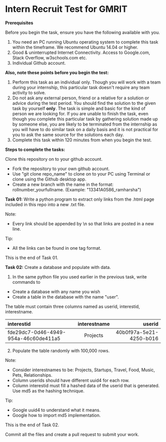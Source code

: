 # Intern Recruit Test for GMRIT

**Prerequisites**

Before you begin the task, ensure you have the following available with you.

1. You need an PC running Ubuntu operating system to complete this task within the timeframe. We recommend Ubuntu 14.04 or higher.
2. Good & uninterrupted Internet Connectivity. Access to Google.com, Stack Overflow, w3schools.com etc.
3. Individual Github account.

**Also, note these points before you begin the test:**

1. Perform this task as an individual only. Though you will work with a team during your internship, this particular task doesn't require any team activity to solve. 
2. Do not ask any external person, friend or a relative for a solution or advice during the test period. You should find the solution to the given task by yourself **only**. The task is simple and basic for the kind of person we are looking for. If you are unable to finish the task, even though you complete this particular task by gathering solution made up by someone else, you are likely to be terminated from the internship as you will have to do similar task on a daily basis and it is not practical for you to ask the same source for the solutions each day.
3. Complete this task within 120 minutes from when you begin the test.

**Steps to complete the tasks:**

Clone this repository on to your github account.

- Fork the repository to your own github account.
- Use "git clone repo_name" to clone on to your PC using Terminal or clone using the Github desktop app.
- Create a new branch with the name in the format: rollnumber_yourfullname. (Example: "13341A0586_ramharsha")

**Task 01:** Write a python program to extract only links from the .html page included in this repo into a new .txt file.

Note: 
- Every link should be appended by \n so that links are posted in a new line.

Tip: 
- All the links can be found in one tag format.

This is the end of Task 01.

**Task 02:** Create a database and populate with data.

1. In the same python file you used earlier in the previous task, write commands to 

- Create a database with any name you wish
- Create a table in the database with the name "user".

The table must contain three columns named as userid, interestid, interestname.

| interestid                           | interestname | userid                               |
|:---     |:---: |---:|
| fde29dc7-0d46-4949-954a-46c60de411a5 | Projects     | 40b0f97a-5e21-4250-b016              |

2. Populate the table randomly with 100,000 rows.

Note: 
- Consider interestnames to be: Projects, Startups, Travel, Food, Music, Pets, Relationships.
- Column userids should have different uuid4 for each row.
- Column interestid must fill a hashed data of the userid that is generated. Use md5 as the hashing technique.

Tip: 
- Google uuid4 to understand what it means.
- Google how to import md5 implementation.

This is the end of Task 02.

Commit all the files and create a pull request to submit your work.
